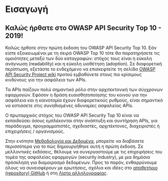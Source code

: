 Εισαγωγή
============

## Καλώς ήρθατε στο OWASP API Security Top 10 - 2019!

Καλώς ήρθατε στην πρώτη έκδοση του OWASP API Security Top 10. Εάν είστε 
εξοικειωμένοι με τη σειρά OWASP Top 10 τότε θα παρατηρήσετε 
τις ομοιότητες μεταξύ των δύο καταγραφών: στόχος τους είναι η εύκολη ανάγνωση (readability) και η εύκολη υιοθέτηση (adoption). Σε διαφορετική περίπτωση, εξετάστε το ενδεχόμενο να επισκεφτείτε τη σελίδα [OWASP API Security Project wiki][1] προτού εμβαθύνετε στους πιο κρίσιμους κινδύνους για την ασφάλεια των APIs.

Τα APIs παίζουν πολύ σημαντικό ρόλο στην αρχιτεκτονική των σύγχρονων εφαρμογών. 
Εφόσον η δράση ευαισθητοποίησης του κοινού για την ασφάλεια και η καινοτομία έχουν 
διαφορετικούς ρυθμούς, είναι σημαντικό να εστιάσετε στις συνηθισμένες αδυναμίες 
ασφαλείας APIs.

Ο πρωταρχικός στόχος του OWASP API Security Top 10 είναι να εκπαιδεύσει όσους 
εμπλέκονται στην ανάπτυξη και συντήρηση APIs, για παράδειγμα, προγραμματιστές, 
σχεδιαστές, αρχιτέκτονες, διαχειριστές ή επιχειρήσεις / οργανισμούς.

Στην ενότητα [Μεθοδολογία και Δεδομένα][2], μπορείτε να διαβάσετε περισσότερα 
για το πώς δημιουργήθηκε αυτή η πρώτη έκδοση. Σε μελλοντικές εκδόσεις, θέλουμε 
να συνεργαστούμε με τις επιχειρήσεις του τομέα της ασφαλείας εφαρμογών (security industry), με μια δημόσια πρόσκληση για διαμοιρασμό δεδομένων. Προς το παρόν, ενθαρρύνουμε όλους να συνεισφέρουν με ερωτήσεις, σχόλια και ιδέες 
στο [αποθετήριο (repository) GitHub][3] ή στη [Λίστα αλληλογραφίας][4].

[1]: https://www.owasp.org/index.php/OWASP_API_Security_Project
[2]: ./0xd0-about-data.md
[3]: https://github.com/OWASP/API-Security
[4]: https://groups.google.com/a/owasp.org/forum/#!forum/api-security-project
